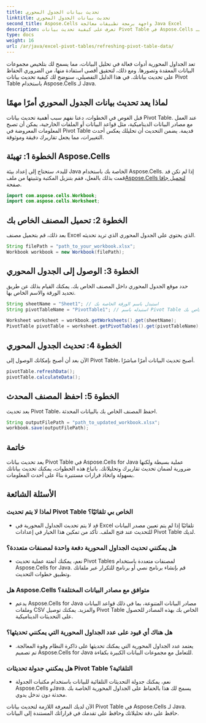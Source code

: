 ```yaml
---
title: تحديث بيانات الجدول المحوري
linktitle: تحديث بيانات الجدول المحوري
second_title: Aspose.Cells واجهة برمجة تطبيقات معالجة Java Excel
description: تعرف على كيفية تحديث بيانات Pivot Table في Aspose.Cells لـ Java. حافظ على تحديث بياناتك دون عناء.
type: docs
weight: 16
url: /ar/java/excel-pivot-tables/refreshing-pivot-table-data/
---
```


تعد الجداول المحورية أدوات فعالة في تحليل البيانات، مما يسمح لك بتلخيص مجموعات البيانات المعقدة وتصورها. ومع ذلك، لتحقيق أقصى استفادة منها، من الضروري الحفاظ على تحديث بياناتك. في هذا الدليل التفصيلي، سنوضح لك كيفية تحديث بيانات Pivot Table باستخدام Aspose.Cells لـ Java.

## لماذا يعد تحديث بيانات الجدول المحوري أمرًا مهمًا

قبل الغوص في الخطوات، دعنا نفهم سبب أهمية تحديث بيانات Pivot Table. عند العمل مع مصادر البيانات الديناميكية، مثل قواعد البيانات أو الملفات الخارجية، يمكن أن تصبح المعلومات المعروضة في Pivot Table قديمة. يضمن التحديث أن تحليلك يعكس أحدث التغييرات، مما يجعل تقاريرك دقيقة وموثوقة.

## الخطوة 1: تهيئة Aspose.Cells

 للبدء، ستحتاج إلى إعداد بيئة Java الخاصة بك باستخدام Aspose.Cells. إذا لم تكن قد قمت بذلك بالفعل، فقم بتنزيل المكتبة وتثبيتها من ملف[Aspose.Cells لتحميل جافا](https://releases.aspose.com/cells/java/) صفحة.

```java
import com.aspose.cells.Workbook;
import com.aspose.cells.Worksheet;
```

## الخطوة 2: تحميل المصنف الخاص بك

بعد ذلك، قم بتحميل مصنف Excel الذي يحتوي على الجدول المحوري الذي تريد تحديثه.

```java
String filePath = "path_to_your_workbook.xlsx";
Workbook workbook = new Workbook(filePath);
```

## الخطوة 3: الوصول إلى الجدول المحوري

حدد موقع الجدول المحوري داخل المصنف الخاص بك. يمكنك القيام بذلك عن طريق تحديد الورقة والاسم الخاص بها.

```java
String sheetName = "Sheet1"; // استبدل باسم الورقة الخاصة بك
String pivotTableName = "PivotTable1"; // استبدله باسم Pivot Table الخاص بك

Worksheet worksheet = workbook.getWorksheets().get(sheetName);
PivotTable pivotTable = worksheet.getPivotTables().get(pivotTableName);
```

## الخطوة 4: تحديث الجدول المحوري

الآن بعد أن أصبح بإمكانك الوصول إلى Pivot Table، أصبح تحديث البيانات أمرًا مباشرًا.

```java
pivotTable.refreshData();
pivotTable.calculateData();
```

## الخطوة 5: احفظ المصنف المحدث

بعد تحديث Pivot Table، احفظ المصنف الخاص بك بالبيانات المحدثة.

```java
String outputFilePath = "path_to_updated_workbook.xlsx";
workbook.save(outputFilePath);
```

## خاتمة

يعد تحديث بيانات Pivot Table في Aspose.Cells for Java عملية بسيطة ولكنها ضرورية لضمان تحديث تقاريرك وتحليلاتك. باتباع هذه الخطوات، يمكنك تحديث بياناتك بسهولة واتخاذ قرارات مستنيرة بناءً على أحدث المعلومات.

## الأسئلة الشائعة

### لماذا لا يتم تحديث Pivot Table الخاص بي تلقائيًا؟
   - قد لا يتم تحديث الجداول المحورية في Excel تلقائيًا إذا لم يتم تعيين مصدر البيانات للتحديث عند فتح الملف. تأكد من تمكين هذا الخيار في إعدادات Pivot Table لديك.

### هل يمكنني تحديث الجداول المحورية دفعة واحدة لمصنفات متعددة؟
   - نعم، يمكنك أتمتة عملية تحديث Pivot Tables لمصنفات متعددة باستخدام Aspose.Cells for Java. قم بإنشاء برنامج نصي أو برنامج للتكرار عبر ملفاتك وتطبيق خطوات التحديث.

### هل Aspose.Cells متوافق مع مصادر البيانات المختلفة؟
   - يدعم Aspose.Cells for Java مصادر البيانات المتنوعة، بما في ذلك قواعد البيانات وملفات CSV والمزيد. يمكنك توصيل Pivot Table الخاص بك بهذه المصادر للحصول على التحديثات الديناميكية.

### هل هناك أي قيود على عدد الجداول المحورية التي يمكنني تحديثها؟
   - يعتمد عدد الجداول المحورية التي يمكنك تحديثها على ذاكرة النظام وقوة المعالجة. تم تصميم Aspose.Cells for Java للتعامل مع مجموعات البيانات الكبيرة بكفاءة.

### هل يمكنني جدولة تحديثات Pivot Table التلقائية؟
   - نعم، يمكنك جدولة التحديثات التلقائية للبيانات باستخدام مكتبات الجدولة Aspose.Cells وJava. يسمح لك هذا بالحفاظ على الجداول المحورية الخاصة بك محدثة دون تدخل يدوي.

الآن لديك المعرفة اللازمة لتحديث بيانات Pivot Table في Aspose.Cells لـ Java. حافظ على دقة تحليلاتك وحافظ على تقدمك في قراراتك المستندة إلى البيانات.